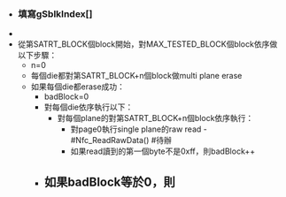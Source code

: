- ### 填寫gSblkIndex[]
-
- 從第SATRT_BLOCK個block開始，對MAX_TESTED_BLOCK個block依序做以下步驟：
	- n=0
	- 每個die都對第SATRT_BLOCK+n個block做multi plane erase
	- 如果每個die都erase成功：
		- badBlock=0
		- 對每個die依序執行以下：
			- 對每個plane的對第SATRT_BLOCK+n個block依序執行：
				- 對page0執行single plane的raw read - #Nfc_ReadRawData() #待辦
				- 如果read讀到的第一個byte不是0xff，則badBlock++
		- 如果badBlock等於0，則
			-